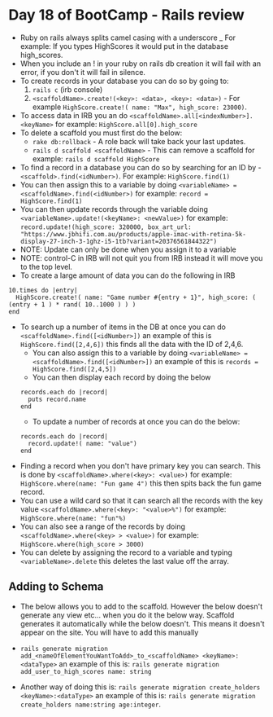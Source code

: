 # Day 18 of BootCamp - Rails review

- Ruby on rails always splits camel casing with a underscore _ For example: If you types HighScores it would put in the database high_scores.
- When you include an ! in your ruby on rails db creation it will fail with an error, if you don't it will fail in silence.
- To create records in your database you can do so by going to:
  1. `rails c` (irb console)
  2. `<scaffoldName>.create!(<key>: <data>, <key>: <data>)` - For example `HighScore.create!( name: "Max", high_score: 23000)`.
- To access data in IRB you an do `<scaffoldName>.all[<indexNumber>].<keyName>` for example: `HighScore.all[0].high_score`
- To delete a scaffold you must first do the below: 
  - `rake db:rollback` - A role back will take back your last updates. 
  - `rails d scaffold <scaffoldName>` - This can remove a scaffold for example: `rails d scaffold HighScore`
- To find a record in a database you can do so by searching for an ID by - `<scaffold>.find(<idNumber>)`. For example: `HighScore.find(1)`
- You can then assign this to a variable by doing `<variableName> = <scaffoldName>.find(<idNumber>)` for example: `record = HighScore.find(1)`
- You can then update records through the variable doing `<variableName>.update!(<keyName>: <newValue>)` for example: `record.update!(high_score: 320000, box_art_url: "https://www.jbhifi.com.au/products/apple-imac-with-retina-5k-display-27-inch-3-1ghz-i5-1tb?variant=20376561844322")`
- NOTE: Update can only be done when you assign it to a variable 
- NOTE: control-C in IRB will not quit you from IRB instead it will move you to the top level.
- To create a large amount of data you can do the following in IRB 
```
10.times do |entry|
  HighScore.create!( name: "Game number #{entry + 1}", high_score: ( (entry + 1 ) * rand( 10..1000 ) ) )
end
```
- To search up a number of items in the DB at once you can do `<scaffoldName>.find([<idNumber>])` an example of this is `HighScore.find([2,4,6])` this finds all the data with the ID of 2,4,6.
  - You can also assign this to a variable by doing `<variableName> = <scaffoldName>.find([<idNumber>])` an example of this is `records = HighScore.find([2,4,5])`
  - You can then display each record by doing the below 
  ```
  records.each do |record|
    puts record.name
  end
  ```
  - To update a number of records at once you can do the below:
  ```
  records.each do |record| 
    record.update!( name: "value")
  end
  ```
- Finding a record when you don't have primary key you can search. This is done by `<scaffoldName>.where(<key>: <value>)` for example: `HighScore.where(name: "Fun game 4")` this then spits back the fun game record.
- You can use a wild card so that it can search all the records with the key value `<scaffoldName>.where(<key>: "<value>%")` for example: `HighScore.where(name: "fun"%)`
- You can also see a range of the records by doing `<scaffoldName>.where(<key> > <value>)` for example: `HighScore.where(high_score > 3000)`
- You can delete by assigning the record to a variable and typing `<variableName>.delete` this deletes the last value off the array. 

## Adding to Schema 
- The below allows you to add to the scaffold. However the below doesn't generate any view etc... when you do it the below way. Scaffold generates it automatically while the below doesn't. This means it doesn't appear on the site. You will have to add this manually 

- `rails generate migration add_<nameOfElementYouWantToAdd>_to_<scaffoldName> <keyName>: <dataType>` an example of this is: `rails generate migration add_user_to_high_scores name: string`
- Another way of doing this is: `rails generate migration create_holders <keyName>:<dataType>` an example of this is: `rails generate migration create_holders name:string age:integer`.